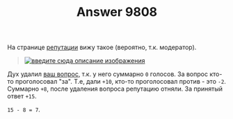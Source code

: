 ﻿---
title: "Answer 9808"
se.owner.user_id: 15479
se.owner.display_name: "Suvitruf says Reinstate Monica"
se.owner.link: "https://ru.meta.stackoverflow.com/users/15479/suvitruf-says-reinstate-monica"
se.answer_id: 9808
se.question_id: 9807
se.post_type: answer
se.score: 6
se.is_accepted: True
---
<p>На странице <a href="https://ru.stackoverflow.com/users/188366/stranger-in-the-q?tab=reputation">репутации</a> вижу такое (вероятно, т.к. модератор).</p>

<blockquote>
  <p><a href="https://i.stack.imgur.com/y8rLR.png" rel="nofollow noreferrer"><img src="https://i.stack.imgur.com/y8rLR.png" alt="введите сюда описание изображения"></a></p>
</blockquote>

<p>Дух удалил <a href="https://ru.stackoverflow.com/q/913037/15479">ваш вопрос</a>, т.к. у него суммарно <code>0</code> голосов. За вопрос кто-то проголосовал "за". Т.е, дали <code>+10</code>, кто-то проголосовал против - это <code>-2</code>. Суммарно <code>+8</code>, после удаления вопроса репутацию отняли. За принятый ответ <code>+15</code>.</p>

<p><code>15 - 8 = 7</code>.</p>

